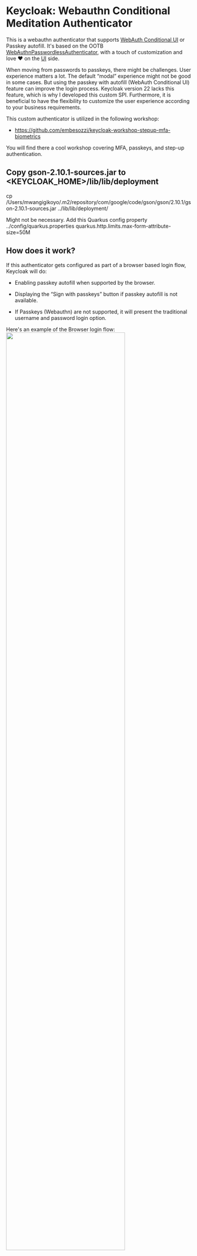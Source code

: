 # Keycloak: Webauthn Conditional Meditation Authenticator

This is a webauthn authenticator that supports [WebAuth Conditional UI](https://github.com/w3c/webauthn/wiki/Explainer:-WebAuthn-Conditional-UI) or Passkey autofill. It's based on the OOTB [WebAuthnPasswordlessAuthenticator](https://github.com/keycloak/keycloak/blob/main/services/src/main/java/org/keycloak/authentication/authenticators/browser/WebAuthnPasswordlessAuthenticator.java), with a touch of customization and love ♥️ on the [UI](src/main/resources/theme-resources/templates/webauthn-conditional-mediation-authenticate.ftl) side.

When moving from passwords to passkeys, there might be challenges. User experience matters a lot. The default “modal” experience might not be good in some cases. But using the passkey with autofill (WebAuth Conditional UI) feature can improve the login process.  Keycloak version 22 lacks this feature, which is why I developed this custom SPI. Furthermore, it is beneficial to have the flexibility to customize the user experience according to your business requirements.

This custom authenticator is utilized in the following workshop:

- https://github.com/embesozzi/keycloak-workshop-stepup-mfa-biometrics

You will find there a cool workshop covering MFA, passkeys, and step-up authentication.

## Copy gson-2.10.1-sources.jar to <KEYCLOAK_HOME>/lib/lib/deployment

cp /Users/mwangigikoyo/.m2/repository/com/google/code/gson/gson/2.10.1/gson-2.10.1-sources.jar ../lib/lib/deployment/

Might not be necessary.
Add this Quarkus config property ../config/quarkus.properties
quarkus.http.limits.max-form-attribute-size=50M

## How does it work?

If this authenticator gets configured as part of a browser based login flow, Keycloak will do:

- Enabling passkey autofill when supported by the browser.

- Displaying the “Sign with passkeys” button if passkey autofill is not available.

- If Passkeys (Webauthn) are not supported, it will present the traditional username and password login option.

Here's an example of the Browser login flow:   
    <img src="docs/idp-flow-2.png" width="80%" height="80%">

Here's the default  user experience when trying to login with Passkeys, which is a dialog that pops up. In some cases the UX is not good.
- Default user experience with Passkeys   
<img src="docs/default-passkey.png" width="40%" height="40%">

By using the feature called conditional UI (a part of the WebAuthn standard), you can enhance the UX. You can include passkeys in autofill suggestions.
- Improved Passkeys with suggestions   
<img src="docs/autofill-passkey.png" width="80%" height="60%">

> **Considerations**:   
> Check out the [Passkeys Browser Autofill UI Device Support link](https://passkeys.dev/device-support/). So far, Ubuntu doesnt not support Passkey Autofill UI.   
>   

## How to install?

Build with:
```bash
mvn clean package
```

Follow the below instructions depending on your distribution and runtime environment.

### Quarkus-based distro

Copy the jar to the `providers` folder and execute the following command:

```shell
${kc.home.dir}/bin/kc.sh build
```

### Container image (Docker)

For Docker-based setups mount or copy the jar to `/opt/keycloak/providers`.

> **Warning**:
>
> With the release of Keycloak 17 the Quarkus-based distribution is now fully supported by the Keycloak team.
> Therefore, <b>I have not tested this extension in Wildfly-based distro </b> :exclamation: ️


# Test Cases
The test cases are available in the workshop:

* Workshop: https://github.com/embesozzi/keycloak-workshop-stepup-mfa-biometrics
